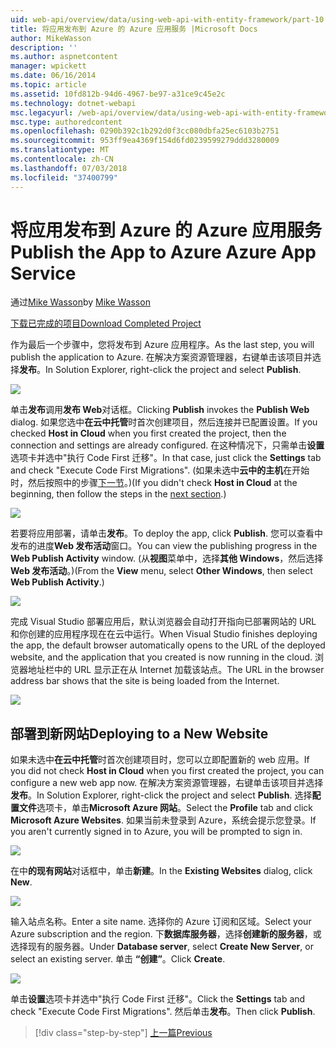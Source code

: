 ```yaml
---
uid: web-api/overview/data/using-web-api-with-entity-framework/part-10
title: 将应用发布到 Azure 的 Azure 应用服务 |Microsoft Docs
author: MikeWasson
description: ''
ms.author: aspnetcontent
manager: wpickett
ms.date: 06/16/2014
ms.topic: article
ms.assetid: 10fd812b-94d6-4967-be97-a31ce9c45e2c
ms.technology: dotnet-webapi
msc.legacyurl: /web-api/overview/data/using-web-api-with-entity-framework/part-10
msc.type: authoredcontent
ms.openlocfilehash: 0290b392c1b292d0f3cc080dbfa25ec6103b2751
ms.sourcegitcommit: 953ff9ea4369f154d6fd0239599279ddd3280009
ms.translationtype: MT
ms.contentlocale: zh-CN
ms.lasthandoff: 07/03/2018
ms.locfileid: "37400799"
---
```

<a name="publish-the-app-to-azure-azure-app-service"></a><span data-ttu-id="38430-102">将应用发布到 Azure 的 Azure 应用服务</span><span class="sxs-lookup"><span data-stu-id="38430-102">Publish the App to Azure Azure App Service</span></span>
====================
<span data-ttu-id="38430-103">通过[Mike Wasson](https://github.com/MikeWasson)</span><span class="sxs-lookup"><span data-stu-id="38430-103">by [Mike Wasson](https://github.com/MikeWasson)</span></span>

[<span data-ttu-id="38430-104">下载已完成的项目</span><span class="sxs-lookup"><span data-stu-id="38430-104">Download Completed Project</span></span>](https://github.com/MikeWasson/BookService)

<span data-ttu-id="38430-105">作为最后一个步骤中，您将发布到 Azure 应用程序。</span><span class="sxs-lookup"><span data-stu-id="38430-105">As the last step, you will publish the application to Azure.</span></span> <span data-ttu-id="38430-106">在解决方案资源管理器，右键单击该项目并选择**发布**。</span><span class="sxs-lookup"><span data-stu-id="38430-106">In Solution Explorer, right-click the project and select **Publish**.</span></span>

![](part-10/_static/image1.png)

<span data-ttu-id="38430-107">单击**发布**调用**发布 Web**对话框。</span><span class="sxs-lookup"><span data-stu-id="38430-107">Clicking **Publish** invokes the **Publish Web** dialog.</span></span> <span data-ttu-id="38430-108">如果您选中**在云中托管**时首次创建项目，然后连接并已配置设置。</span><span class="sxs-lookup"><span data-stu-id="38430-108">If you checked **Host in Cloud** when you first created the project, then the connection and settings are already configured.</span></span> <span data-ttu-id="38430-109">在这种情况下，只需单击**设置**选项卡并选中&quot;执行 Code First 迁移&quot;。</span><span class="sxs-lookup"><span data-stu-id="38430-109">In that case, just click the **Settings** tab and check &quot;Execute Code First Migrations&quot;.</span></span> <span data-ttu-id="38430-110">(如果未选中**云中的主机**在开始时，然后按照中的步骤[下一节](#new-website)。)</span><span class="sxs-lookup"><span data-stu-id="38430-110">(If you didn't check **Host in Cloud** at the beginning, then follow the steps in the [next section](#new-website).)</span></span>

[![](part-10/_static/image3.png)](part-10/_static/image2.png)

<span data-ttu-id="38430-111">若要将应用部署，请单击**发布**。</span><span class="sxs-lookup"><span data-stu-id="38430-111">To deploy the app, click **Publish**.</span></span> <span data-ttu-id="38430-112">您可以查看中发布的进度**Web 发布活动**窗口。</span><span class="sxs-lookup"><span data-stu-id="38430-112">You can view the publishing progress in the **Web Publish Activity** window.</span></span> <span data-ttu-id="38430-113">(从**视图**菜单中，选择**其他 Windows**，然后选择**Web 发布活动**。)</span><span class="sxs-lookup"><span data-stu-id="38430-113">(From the **View** menu, select **Other Windows**, then select **Web Publish Activity**.)</span></span>

![](part-10/_static/image4.png)

<span data-ttu-id="38430-114">完成 Visual Studio 部署应用后，默认浏览器会自动打开指向已部署网站的 URL 和你创建的应用程序现在在云中运行。</span><span class="sxs-lookup"><span data-stu-id="38430-114">When Visual Studio finishes deploying the app, the default browser automatically opens to the URL of the deployed website, and the application that you created is now running in the cloud.</span></span> <span data-ttu-id="38430-115">浏览器地址栏中的 URL 显示正在从 Internet 加载该站点。</span><span class="sxs-lookup"><span data-stu-id="38430-115">The URL in the browser address bar shows that the site is being loaded from the Internet.</span></span>

[![](part-10/_static/image6.png)](part-10/_static/image5.png)

<a id="new-website"></a>
## <a name="deploying-to-a-new-website"></a><span data-ttu-id="38430-116">部署到新网站</span><span class="sxs-lookup"><span data-stu-id="38430-116">Deploying to a New Website</span></span>

<span data-ttu-id="38430-117">如果未选中**在云中托管**时首次创建项目时，您可以立即配置新的 web 应用。</span><span class="sxs-lookup"><span data-stu-id="38430-117">If you did not check **Host in Cloud** when you first created the project, you can configure a new web app now.</span></span> <span data-ttu-id="38430-118">在解决方案资源管理器，右键单击该项目并选择**发布**。</span><span class="sxs-lookup"><span data-stu-id="38430-118">In Solution Explorer, right-click the project and select **Publish**.</span></span> <span data-ttu-id="38430-119">选择**配置文件**选项卡，单击**Microsoft Azure 网站**。</span><span class="sxs-lookup"><span data-stu-id="38430-119">Select the **Profile** tab and click **Microsoft Azure Websites**.</span></span> <span data-ttu-id="38430-120">如果当前未登录到 Azure，系统会提示您登录。</span><span class="sxs-lookup"><span data-stu-id="38430-120">If you aren't currently signed in to Azure, you will be prompted to sign in.</span></span>

[![](part-10/_static/image8.png)](part-10/_static/image7.png)

<span data-ttu-id="38430-121">在中**的现有网站**对话框中，单击**新建**。</span><span class="sxs-lookup"><span data-stu-id="38430-121">In the **Existing Websites** dialog, click **New**.</span></span>

![](part-10/_static/image9.png)

<span data-ttu-id="38430-122">输入站点名称。</span><span class="sxs-lookup"><span data-stu-id="38430-122">Enter a site name.</span></span> <span data-ttu-id="38430-123">选择你的 Azure 订阅和区域。</span><span class="sxs-lookup"><span data-stu-id="38430-123">Select your Azure subscription and the region.</span></span> <span data-ttu-id="38430-124">下**数据库服务器**，选择**创建新的服务器**，或选择现有的服务器。</span><span class="sxs-lookup"><span data-stu-id="38430-124">Under **Database server**, select **Create New Server**, or select an existing server.</span></span> <span data-ttu-id="38430-125">单击 **“创建”**。</span><span class="sxs-lookup"><span data-stu-id="38430-125">Click **Create**.</span></span>

[![](part-10/_static/image11.png)](part-10/_static/image10.png)

<span data-ttu-id="38430-126">单击**设置**选项卡并选中&quot;执行 Code First 迁移&quot;。</span><span class="sxs-lookup"><span data-stu-id="38430-126">Click the **Settings** tab and check &quot;Execute Code First Migrations&quot;.</span></span> <span data-ttu-id="38430-127">然后单击**发布**。</span><span class="sxs-lookup"><span data-stu-id="38430-127">Then click **Publish**.</span></span>

> [!div class="step-by-step"]
> [<span data-ttu-id="38430-128">上一篇</span><span class="sxs-lookup"><span data-stu-id="38430-128">Previous</span></span>](part-9.md)
